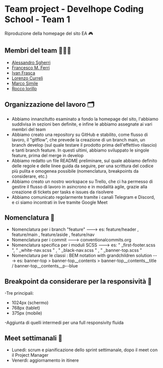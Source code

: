 # Team project - Develhope Coding School - Team 1 
Riproduzione della homepage del sito EA 🎮


## Membri del team 👨🏻‍💻

- [Alessandro Sgherri](https://github.com/AlexSgherri)
- [Francesco M. Ferri](https://github.com/Francxmf)
- [Ivan Frasca](https://github.com/Ivanfras98)
- [Lorenzo Curreli](https://github.com/loricurreli)
- [Marco Simile](https://github.com/msimile)
- [Rocco Iorillo](https://github.com/riorillo)

## Organizzazione del lavoro 🗂 

- Abbiamo innanzitutto esaminato a fondo la homepage del sito, l'abbiamo suddivisa in sezioni ben definite, e infine le abbiamo assegnate ai vari membri del team
- Abbiamo creato una repository su GitHub e stabilito, come flusso di lavoro, il "gitflow", che prevede la creazione di un branch main, un branch develop (sul quale testare il prodotto prima dell'effettivo rilascio) e tanti branch feature. In questi ultimi, abbiamo sviluppato le singole feature, prima del merge in develop
- Abbiamo redatto un file README preliminare, sul quale abbiamo definito delle regole e delle linee guida da seguire, per una scrittura del codice più pulita e omogenea possibile (nomenclatura, breakpoints da considerare, etc.)
- Abbiamo creato un nostro workspace su Trello, che ci ha permesso di gestire il flusso di lavoro in asincrono e in modalità agile, grazie alla creazione di tickets per tasks e issues da risolvere
- Abbiamo comunicato regolarmente tramite i canali Telegram e Discord, e ci siamo incontrati in live tramite Google Meet

## Nomenclatura 📝

- Nomenclatura per i branch "feature" ---> es: feature/header , feature/main , feature/aside , feature/nav
- Nomenclatura per i commit --->  conventionalcommits.org
- Nomenclatura specifica per i moduli SCSS ---> es: " _first-footer.scss ", " _white-nav.scss " , " _black-nav.scss " , " _banner-top.scss "
- Nomenclatura per le classi : BEM notation with grandchildren solution ---> es: banner-top > banner-top__contents > banner-top__contents__title / banner-top__contents__p--blue

## Breakpoint da considerare per la responsività 📌

-Tre principali:

- 1024px (schermo)
- 768px (tablet)
- 375px (mobile)

-Aggiunta di quelli intermedi per una full responsivity fluida

## Meet settimanali 📅

- Lunedì: scrum e pianificazione dello sprint settimanale, dopo il meet con il Project Manager
- Venerdì: aggiornamento in itinere
